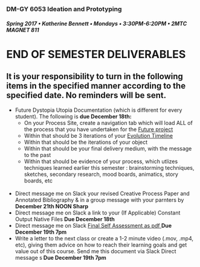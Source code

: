 ### DM-GY 6053 Ideation and Prototyping
##### Spring 2017 • Katherine Bennett • Mondays • 3:30PM-6:20PM • 2MTC MAGNET 811

# END OF SEMESTER DELIVERABLES

 
## It is your responsibility to turn in the following items in the specified manner according to the specified date. No reminders will be sent.

<ul>
<li>Future Dystopia Utopia Documentation (which is different for every student). The following is <strong> due December 18th: </strong> <br> 
	<ul> 
		<li> On your Process Site, create a navigation tab which will load ALL of the process that you have undertaken for the <a href="future.md">Future project</a></li>
		<li> Within that should be 3 iterations of your <a href="evolution_timeline.md"> Evolution Timeline </a></li>
		<li> Within that should be the iterations of your object</li>
		<li> Within that should be your final delivery medium, with the message to the past </li>
		<li> Within that should be evidence of your process, which utlizes techniques learned earlier this semester : brainstorming techniques, sketches, secondary research, mood boards, animatics, story boards, etc </li>
	</ul></li> <br> 
<li>Direct message me on Slack your revised Creative Process Paper and Annotated Bibliography &amp; in a group message with your parnters by <strong> December 21th NOON Sharp </strong></li>
<li> Direct message me on Slack a link to your (If Applicable) Constant Output Native Files <strong> Due December 18th </strong> </li>
<li>Direct message me on Slack <a href = "I&P_final_self_assessment_2017.pdf"> Final Self Assessment as pdf </a><strong> Due December 19th 7pm </strong> </li>
<Li>Write a letter to the next class or create a 1-2 minute video (.mov, .mp4, etc), giving them advice on how to reach their learning goals and get value out of this course. Send me this document via Slack Direct message s<strong> Due December 19th 7pm </strong></li>
</ul>





